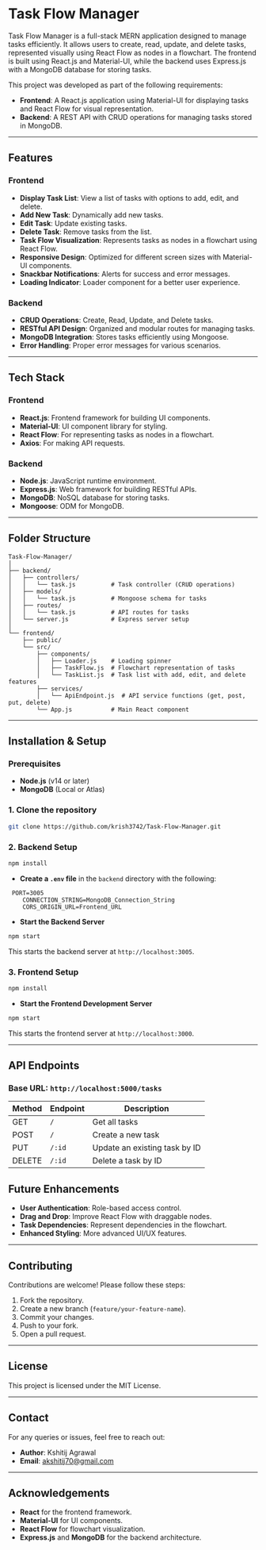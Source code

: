 # Task Flow Manager

Task Flow Manager is a full-stack MERN application designed to manage tasks efficiently. It allows users to create, read, update, and delete tasks, represented visually using React Flow as nodes in a flowchart. The frontend is built using React.js and Material-UI, while the backend uses Express.js with a MongoDB database for storing tasks.

This project was developed as part of the following requirements:

- **Frontend**: A React.js application using Material-UI for displaying tasks and React Flow for visual representation.
- **Backend**: A REST API with CRUD operations for managing tasks stored in MongoDB.

---

## Features

### Frontend

- **Display Task List**: View a list of tasks with options to add, edit, and delete.
- **Add New Task**: Dynamically add new tasks.
- **Edit Task**: Update existing tasks.
- **Delete Task**: Remove tasks from the list.
- **Task Flow Visualization**: Represents tasks as nodes in a flowchart using React Flow.
- **Responsive Design**: Optimized for different screen sizes with Material-UI components.
- **Snackbar Notifications**: Alerts for success and error messages.
- **Loading Indicator**: Loader component for a better user experience.

### Backend

- **CRUD Operations**: Create, Read, Update, and Delete tasks.
- **RESTful API Design**: Organized and modular routes for managing tasks.
- **MongoDB Integration**: Stores tasks efficiently using Mongoose.
- **Error Handling**: Proper error messages for various scenarios.

---

## Tech Stack

### Frontend

- **React.js**: Frontend framework for building UI components.
- **Material-UI**: UI component library for styling.
- **React Flow**: For representing tasks as nodes in a flowchart.
- **Axios**: For making API requests.

### Backend

- **Node.js**: JavaScript runtime environment.
- **Express.js**: Web framework for building RESTful APIs.
- **MongoDB**: NoSQL database for storing tasks.
- **Mongoose**: ODM for MongoDB.

---

## Folder Structure

```
Task-Flow-Manager/
│
├── backend/
│   ├── controllers/
│   │   └── task.js          # Task controller (CRUD operations)
│   ├── models/
│   │   └── task.js          # Mongoose schema for tasks
│   ├── routes/
│   │   └── task.js          # API routes for tasks
│   └── server.js            # Express server setup
│
└── frontend/
    ├── public/
    └── src/
        ├── components/
        │   ├── Loader.js    # Loading spinner
        │   ├── TaskFlow.js  # Flowchart representation of tasks
        │   └── TaskList.js  # Task list with add, edit, and delete features
        ├── services/
        │   └── ApiEndpoint.js  # API service functions (get, post, put, delete)
        └── App.js           # Main React component
```

---

## Installation & Setup

### Prerequisites

- **Node.js** (v14 or later)
- **MongoDB** (Local or Atlas)

### 1. Clone the repository

```bash
git clone https://github.com/krish3742/Task-Flow-Manager.git
```

### 2. Backend Setup

```bash
npm install
```

- **Create a `.env` file** in the `backend` directory with the following:

```env
 PORT=3005
    CONNECTION_STRING=MongoDB_Connection_String
    CORS_ORIGIN_URL=Frontend_URL
```

- **Start the Backend Server**

```bash
npm start
```

This starts the backend server at `http://localhost:3005`.

### 3. Frontend Setup

```bash
npm install
```

- **Start the Frontend Development Server**

```bash
npm start
```

This starts the frontend server at `http://localhost:3000`.

---

## API Endpoints

### Base URL: `http://localhost:5000/tasks`

| Method | Endpoint | Description                   |
| ------ | -------- | ----------------------------- |
| GET    | `/`      | Get all tasks                 |
| POST   | `/`      | Create a new task             |
| PUT    | `/:id`   | Update an existing task by ID |
| DELETE | `/:id`   | Delete a task by ID           |

## Future Enhancements

- **User Authentication**: Role-based access control.
- **Drag and Drop**: Improve React Flow with draggable nodes.
- **Task Dependencies**: Represent dependencies in the flowchart.
- **Enhanced Styling**: More advanced UI/UX features.

---

## Contributing

Contributions are welcome! Please follow these steps:

1. Fork the repository.
2. Create a new branch (`feature/your-feature-name`).
3. Commit your changes.
4. Push to your fork.
5. Open a pull request.

---

## License

This project is licensed under the MIT License.

---

## Contact

For any queries or issues, feel free to reach out:

- **Author**: Kshitij Agrawal
- **Email**: akshitij70@gmail.com

---

## Acknowledgements

- **React** for the frontend framework.
- **Material-UI** for UI components.
- **React Flow** for flowchart visualization.
- **Express.js** and **MongoDB** for the backend architecture.

